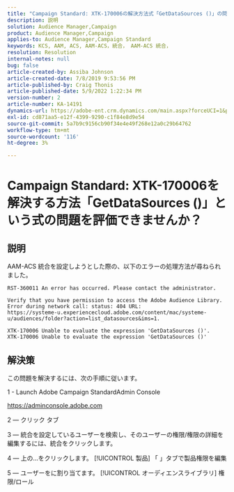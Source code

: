 ```yaml
---
title: "Campaign Standard: XTK-170006の解決方法式「GetDataSources ()」の問題を評価できませんでしたか？"
description: 説明
solution: Audience Manager,Campaign
product: Audience Manager,Campaign
applies-to: Audience Manager,Campaign Standard
keywords: KCS, AAM, ACS, AAM-ACS，統合， AAM-ACS 統合，
resolution: Resolution
internal-notes: null
bug: false
article-created-by: Assiba Johnson
article-created-date: 7/8/2019 9:53:56 PM
article-published-by: Craig Thonis
article-published-date: 5/9/2022 1:22:34 PM
version-number: 2
article-number: KA-14191
dynamics-url: https://adobe-ent.crm.dynamics.com/main.aspx?forceUCI=1&pagetype=entityrecord&etn=knowledgearticle&id=322eb0db-caa1-e911-a96a-000d3a34e213
exl-id: cd871aa5-e12f-4399-9290-c1f84e8d9e54
source-git-commit: 5a7b9c9156cb90f34e4e49f268e12a0c29b64762
workflow-type: tm+mt
source-wordcount: '116'
ht-degree: 3%

---
```


# Campaign Standard: XTK-170006を解決する方法「GetDataSources ()」という式の問題を評価できませんか？

## 説明


AAM-ACS 統合を設定しようとした際の、以下のエラーの処理方法が尋ねられました。


```
RST-360011 An error has occurred. Please contact the administrator.

Verify that you have permission to access the Adobe Audience Library. 
Error during network call: status: 404 URL: 
https://systeme-u.experiencecloud.adobe.com/content/mac/systeme-u/audiences/folder?action=list_datasources&ims=1.

XTK-170006 Unable to evaluate the expression 'GetDataSources ()'.
XTK-170006 Unable to evaluate the expression 'GetDataSources ()'
```

## 解決策


この問題を解決するには、次の手順に従います。



1 - Launch Adobe Campaign StandardAdmin Console

https://adminconsole.adobe.com

2 — クリック  タブ

3 — 統合を設定しているユーザーを検索し、そのユーザーの権限/権限の詳細を編集するには、統合をクリックします。

4 — 上の…をクリックします。 [!UICONTROL 製品] 「 」タブで製品権限を編集

5 — ユーザーをに割り当てます。 [!UICONTROL オーディエンスライブラリ] 権限/ロール
